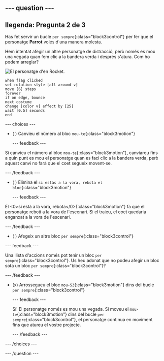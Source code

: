 --- question ---
---
llegenda: Pregunta 2 de 3
---

Has fet servir un bucle `per sempre`{:class="block3control"} per fer que el personatge **Parrot** volés d'una manera molesta.

Hem intentat afegir un altre personatge de distracció, però només es mou una vegada quan fem clic a la bandera verda i després s'atura. Com ho podem arreglar?

![El personatge d'en Rocket.](images/rocket-sprite.png)

```blocks3
when flag clicked
set rotation style [all around v] 
move [6] steps 
forever 
if on edge, bounce 
next costume 
change [color v] effect by [25] 
wait [0.5] seconds 
end
```

--- choices ---

- ( ) Canvieu el número al bloc `mou-te`{:class="block3motion"}

  --- feedback ---

Si canvieu el número al bloc `mou-te`{:class="block3motion"}, canviareu fins a quin punt es mou el personatge quan es faci clic a la bandera verda, però aquest canvi no farà que el coet segueix movent-se.

  --- /feedback ---

- ( ) Elimina el `si estàs a la vora, rebota el bloc`{:class="block3motion"}

  --- feedback ---

El <0>si està a la vora, rebota</0>{:class="block3motion"} fa que el personatge reboti a la vora de l'escenari. Si el traieu, el coet quedaria enganxat a la vora de l'escenari.

  --- /feedback ---

- ( ) Afegeix un altre bloc `per sempre`{:class="block3control"}

--- feedback ---

Una llista d'accions només pot tenir un bloc `per sempre`{:class="block3control"}. Us heu adonat que no podeu afegir un bloc sota un bloc `per sempre`{:class="block3control"}?

--- /feedback ---

- (x) Arrossegueu el bloc `mou-53`{:class="block3motion"} dins del bucle `per sempre`{:class="block3control"}

  --- feedback ---

  Sí! El personatge només es mou una vegada. Si moveu el `mou-te`{:class="block3motion"} dins del bucle `per sempre`{:class="block3control"}, el personatge continua en moviment fins que atureu el vostre projecte.

  --- /feedback ---

--- /choices ---

--- /question ---
